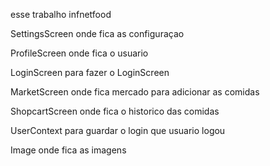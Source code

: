 esse trabalho infnetfood

SettingsScreen onde fica as configuraçao

ProfileScreen onde fica o usuario

LoginScreen para fazer o LoginScreen

MarketScreen onde fica mercado para adicionar as comidas

ShopcartScreen onde fica o historico das comidas

UserContext para guardar o login que usuario logou

Image onde fica as imagens

